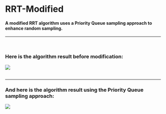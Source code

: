# RRT-Modified
#### A modified RRT algorithm uses a Priority Queue sampling approach to enhance random sampling.
<hr>
<br>



### Here is the algorithm result before modification:
![](https://github.com/alizayan684/RRT-Modified/blob/main/Screenshot%202023-09-13%20010233.png)
<br>
<br>
<hr>



### And here is the algorithm result using the Priority Queue sampling approach:
![](https://github.com/alizayan684/RRT-Modified/blob/main/Screenshot%202023-09-13%20005839.png)

